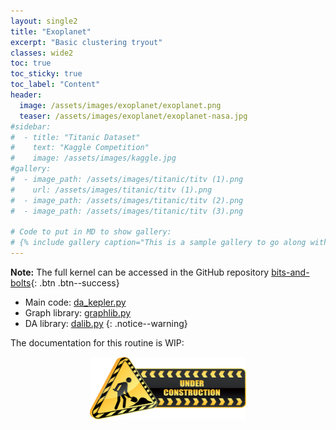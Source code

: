 ```yaml
---
layout: single2
title: "Exoplanet"
excerpt: "Basic clustering tryout"
classes: wide2
toc: true
toc_sticky: true
toc_label: "Content"
header:
  image: /assets/images/exoplanet/exoplanet.png
  teaser: /assets/images/exoplanet/exoplanet-nasa.jpg
#sidebar:
#  - title: "Titanic Dataset"
#    text: "Kaggle Competition"
#    image: /assets/images/kaggle.jpg
#gallery:
#  - image_path: /assets/images/titanic/titv (1).png
#    url: /assets/images/titanic/titv (1).png
#  - image_path: /assets/images/titanic/titv (2).png
#  - image_path: /assets/images/titanic/titv (3).png

# Code to put in MD to show gallery:
# {% include gallery caption="This is a sample gallery to go along with this case study." %}
---
```

**Note:**
The full kernel can be accessed in the GitHub repository [bits-and-bolts](https://github.com/pascal-winter/bits-and-bolts/){: .btn .btn--success}   
- Main code: [da_kepler.py](https://github.com/pascal-winter/bits-and-bolts/blob/master/da_kepler.py)
- Graph library: [graphlib.py](https://github.com/pascal-winter/bits-and-bolts/blob/master/libpw/graphlib.py)
- DA library: [dalib.py](https://github.com/pascal-winter/bits-and-bolts/blob/master/libpw/dalib.py)
{: .notice--warning}


The documentation for this routine is WIP:
<div>
 <p align="center">
   <img src="/assets/images/wip2.png" alt="wip"
 	   title="Under Construction" width="250" height="100" />
 </p>
</div>
